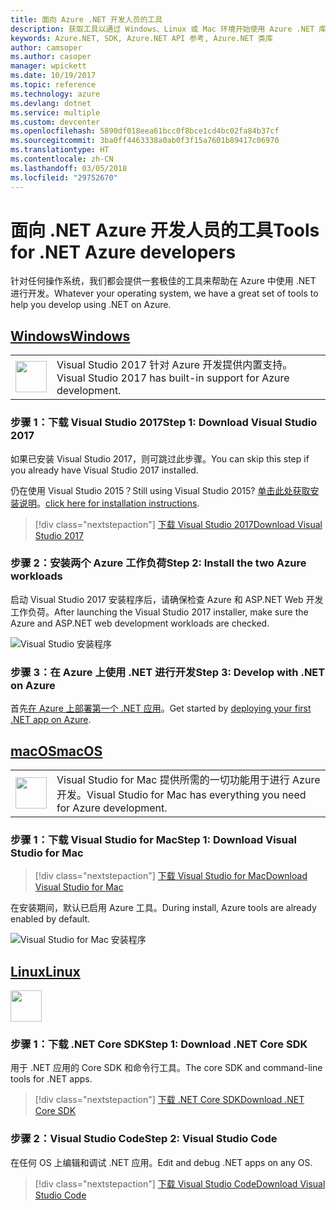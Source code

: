 ```yaml
---
title: 面向 Azure .NET 开发人员的工具
description: 获取工具以通过 Windows、Linux 或 Mac 环境开始使用 Azure .NET 库。
keywords: Azure.NET, SDK, Azure.NET API 参考, Azure.NET 类库
author: camsoper
ms.author: casoper
manager: wpickett
ms.date: 10/19/2017
ms.topic: reference
ms.technology: azure
ms.devlang: dotnet
ms.service: multiple
ms.custom: devcenter
ms.openlocfilehash: 5890df018eea61bcc0f8bce1cd4bc02fa84b37cf
ms.sourcegitcommit: 3ba0ff4463338a0ab0f3f15a7601b89417c06970
ms.translationtype: HT
ms.contentlocale: zh-CN
ms.lasthandoff: 03/05/2018
ms.locfileid: "29752670"
---
```

# <a name="tools-for-net-azure-developers"></a><span data-ttu-id="360e8-104">面向 .NET Azure 开发人员的工具</span><span class="sxs-lookup"><span data-stu-id="360e8-104">Tools for .NET Azure developers</span></span>

<span data-ttu-id="360e8-105">针对任何操作系统，我们都会提供一套极佳的工具来帮助在 Azure 中使用 .NET 进行开发。</span><span class="sxs-lookup"><span data-stu-id="360e8-105">Whatever your operating system, we have a great set of tools to help you develop using .NET on Azure.</span></span>

## <a name="windowstabwindows"></a>[<span data-ttu-id="360e8-106">Windows</span><span class="sxs-lookup"><span data-stu-id="360e8-106">Windows</span></span>](#tab/windows)

<table>
  <tr>
    <td width="50">
        <img src="https://docs.microsoft.com/en-us/media/logos/logo_vs-ide.svg" width="50" height="50"></img>
    </td>
    <td>
<span data-ttu-id="360e8-107">Visual Studio 2017 针对 Azure 开发提供内置支持。</span><span class="sxs-lookup"><span data-stu-id="360e8-107">Visual Studio 2017 has built-in support for Azure development.</span></span>
    </td>
  </tr>
</table>

### <a name="step-1-download-visual-studio-2017"></a><span data-ttu-id="360e8-108">步骤 1：下载 Visual Studio 2017</span><span class="sxs-lookup"><span data-stu-id="360e8-108">Step 1: Download Visual Studio 2017</span></span>

<span data-ttu-id="360e8-109">如果已安装 Visual Studio 2017，则可跳过此步骤。</span><span class="sxs-lookup"><span data-stu-id="360e8-109">You can skip this step if you already have Visual Studio 2017 installed.</span></span>

<span data-ttu-id="360e8-110">仍在使用 Visual Studio 2015？</span><span class="sxs-lookup"><span data-stu-id="360e8-110">Still using Visual Studio 2015?</span></span>  <span data-ttu-id="360e8-111">[单击此处获取安装说明](dotnet-sdk-vs2015-install.md)。</span><span class="sxs-lookup"><span data-stu-id="360e8-111">[click here for installation instructions](dotnet-sdk-vs2015-install.md).</span></span>

> [!div class="nextstepaction"]
> [<span data-ttu-id="360e8-112">下载 Visual Studio 2017</span><span class="sxs-lookup"><span data-stu-id="360e8-112">Download Visual Studio 2017</span></span>](https://www.visualstudio.com/downloads/)


### <a name="step-2-install-the-two-azure-workloads"></a><span data-ttu-id="360e8-113">步骤 2：安装两个 Azure 工作负荷</span><span class="sxs-lookup"><span data-stu-id="360e8-113">Step 2: Install the two Azure workloads</span></span>

<span data-ttu-id="360e8-114">启动 Visual Studio 2017 安装程序后，请确保检查 Azure 和 ASP.NET Web 开发工作负荷。</span><span class="sxs-lookup"><span data-stu-id="360e8-114">After launching the Visual Studio 2017 installer, make sure the Azure and ASP.NET web development workloads are checked.</span></span>

![Visual Studio 安装程序](media/dotnet-tools/azure-workloads.png)

### <a name="step-3-develop-with-net-on-azure"></a><span data-ttu-id="360e8-116">步骤 3：在 Azure 上使用 .NET 进行开发</span><span class="sxs-lookup"><span data-stu-id="360e8-116">Step 3: Develop with .NET on Azure</span></span>

<span data-ttu-id="360e8-117">首先[在 Azure 上部署第一个 .NET 应用](https://docs.microsoft.com/azure/app-service-web/app-service-web-get-started-dotnet)。</span><span class="sxs-lookup"><span data-stu-id="360e8-117">Get started by [deploying your first .NET app on Azure](https://docs.microsoft.com/azure/app-service-web/app-service-web-get-started-dotnet).</span></span>


## <a name="macostabmacos"></a>[<span data-ttu-id="360e8-118">macOS</span><span class="sxs-lookup"><span data-stu-id="360e8-118">macOS</span></span>](#tab/macos)
<table>
  <tr>
    <td width="50">
        <img src="https://docs.microsoft.com/en-us/media/logos/logo_vs-mac.svg" width="50" height="50"></img>
    </td>
    <td>
<span data-ttu-id="360e8-119">Visual Studio for Mac 提供所需的一切功能用于进行 Azure 开发。</span><span class="sxs-lookup"><span data-stu-id="360e8-119">Visual Studio for Mac has everything you need for Azure development.</span></span>
    </td>
  </tr>
</table>


### <a name="step-1-download-visual-studio-for-mac"></a><span data-ttu-id="360e8-120">步骤 1：下载 Visual Studio for Mac</span><span class="sxs-lookup"><span data-stu-id="360e8-120">Step 1: Download Visual Studio for Mac</span></span>

> [!div class="nextstepaction"]
> [<span data-ttu-id="360e8-121">下载 Visual Studio for Mac</span><span class="sxs-lookup"><span data-stu-id="360e8-121">Download Visual Studio for Mac</span></span>](https://www.visualstudio.com/vs/visual-studio-mac/)

<span data-ttu-id="360e8-122">在安装期间，默认已启用 Azure 工具。</span><span class="sxs-lookup"><span data-stu-id="360e8-122">During install, Azure tools are already enabled by default.</span></span>

![Visual Studio for Mac 安装程序](media/dotnet-tools/azure-vsmac.png)

## <a name="linuxtablinux"></a>[<span data-ttu-id="360e8-124">Linux</span><span class="sxs-lookup"><span data-stu-id="360e8-124">Linux</span></span>](#tab/linux)

<img src="https://docs.microsoft.com/en-us/visualstudio/products/images/vs-code.svg" width="50" height="50"></img>

### <a name="step-1-download-net-core-sdk"></a><span data-ttu-id="360e8-125">步骤 1：下载 .NET Core SDK</span><span class="sxs-lookup"><span data-stu-id="360e8-125">Step 1: Download .NET Core SDK</span></span>

<span data-ttu-id="360e8-126">用于 .NET 应用的 Core SDK 和命令行工具。</span><span class="sxs-lookup"><span data-stu-id="360e8-126">The core SDK and command-line tools for .NET apps.</span></span>

> [!div class="nextstepaction"]
> [<span data-ttu-id="360e8-127">下载 .NET Core SDK</span><span class="sxs-lookup"><span data-stu-id="360e8-127">Download .NET Core SDK</span></span>](https://www.microsoft.com/net/core)

### <a name="step-2-visual-studio-code"></a><span data-ttu-id="360e8-128">步骤 2：Visual Studio Code</span><span class="sxs-lookup"><span data-stu-id="360e8-128">Step 2: Visual Studio Code</span></span>

<span data-ttu-id="360e8-129">在任何 OS 上编辑和调试 .NET 应用。</span><span class="sxs-lookup"><span data-stu-id="360e8-129">Edit and debug .NET apps on any OS.</span></span>

> [!div class="nextstepaction"]
> [<span data-ttu-id="360e8-130">下载 Visual Studio Code</span><span class="sxs-lookup"><span data-stu-id="360e8-130">Download Visual Studio Code</span></span>](https://code.visualstudio.com)